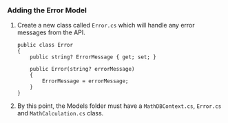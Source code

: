 ### Adding the Error Model

1. Create a new class called `Error.cs` which will handle any error messages from the API.
	```
    public class Error
    {
        public string? ErrorMessage { get; set; }

        public Error(string? errorMessage)
        {
            ErrorMessage = errorMessage;
        }
    }
	```

1. By this point, the Models folder must have a `MathDBContext.cs`, `Error.cs` and `MathCalculation.cs` class.
